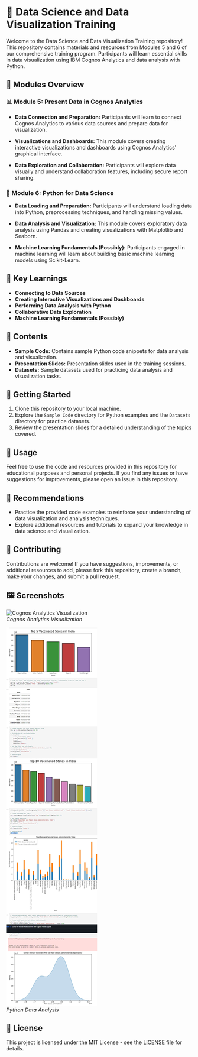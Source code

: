 # 🎯 Data Science and Data Visualization Training

Welcome to the Data Science and Data Visualization Training repository! This repository contains materials and resources from Modules 5 and 6 of our comprehensive training program. Participants will learn essential skills in data visualization using IBM Cognos Analytics and data analysis with Python.

## 🚀 Modules Overview

### 📊 Module 5: Present Data in Cognos Analytics

- **Data Connection and Preparation:**
  Participants will learn to connect Cognos Analytics to various data sources and prepare data for visualization.

- **Visualizations and Dashboards:**
  This module covers creating interactive visualizations and dashboards using Cognos Analytics' graphical interface.

- **Data Exploration and Collaboration:**
  Participants will explore data visually and understand collaboration features, including secure report sharing.

### 🐍 Module 6: Python for Data Science

- **Data Loading and Preparation:**
  Participants will understand loading data into Python, preprocessing techniques, and handling missing values.

- **Data Analysis and Visualization:**
  This module covers exploratory data analysis using Pandas and creating visualizations with Matplotlib and Seaborn.

- **Machine Learning Fundamentals (Possibly):**
  Participants engaged in machine learning will learn about building basic machine learning models using Scikit-Learn.

## 🎯 Key Learnings

- **Connecting to Data Sources**
- **Creating Interactive Visualizations and Dashboards**
- **Performing Data Analysis with Python**
- **Collaborative Data Exploration**
- **Machine Learning Fundamentals (Possibly)**

## 📂 Contents

- **Sample Code:** Contains sample Python code snippets for data analysis and visualization.
- **Presentation Slides:** Presentation slides used in the training sessions.
- **Datasets:** Sample datasets used for practicing data analysis and visualization tasks.

## 🚀 Getting Started

1. Clone this repository to your local machine.
2. Explore the `Sample Code` directory for Python examples and the `Datasets` directory for practice datasets.
3. Review the presentation slides for a detailed understanding of the topics covered.

## 🚀 Usage

Feel free to use the code and resources provided in this repository for educational purposes and personal projects. If you find any issues or have suggestions for improvements, please open an issue in this repository.

## 🚀 Recommendations

- Practice the provided code examples to reinforce your understanding of data visualization and analysis techniques.
- Explore additional resources and tutorials to expand your knowledge in data science and visualization.

## 🚀 Contributing

Contributions are welcome! If you have suggestions, improvements, or additional resources to add, please fork this repository, create a branch, make your changes, and submit a pull request.

## 🖼️ Screenshots

![Cognos Analytics Visualization](https://github.com/prabhatKumar65/COVID-Vaccine-Analyst-Phase-3/tree/main)  
*Cognos Analytics Visualization*

![Python Data Analysis](https://github.com/prabhatKumar65/COVID-Vaccine-Analyst-Phase-3/blob/main/Web%20capture_17-10-2023_143354_github.com.jpeg)  
*Python Data Analysis*


## 📝 License

This project is licensed under the MIT License - see the [LICENSE](LICENSE) file for details.
